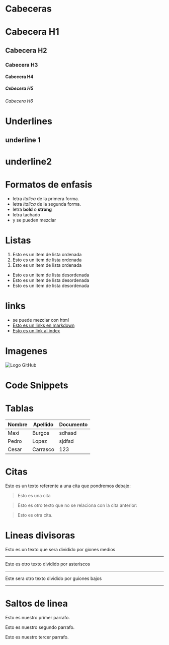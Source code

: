 # Cabeceras
# Cabecera H1
## Cabecera H2
### Cabecera H3
#### Cabecera H4
##### Cebecera H5
###### Cabecera H6
# Underlines
underline 1
--------------

underline2
===============
# Formatos de enfasis

- letra *italica* de la primera forma. 
- letra _italica_ de la segunda forma.
- letra **bold** o __strong__  
- letra tachado 
- y se pueden mezclar

# Listas
1. Esto es un item de lista ordenada
2. Esto es un item de lista ordenada
3. Esto es un item de lista ordenada

- Esto es un item de lista desordenada
- Esto es un item de lista desordenada
- Esto es un item de lista desordenada

# links
- se puede mezclar con html
- [Esto es un links en markdown](http://www.google.com)
- [Esto es un link al index](index.html)

# Imagenes
![Logo GitHub](https://1000marcas.net/wp-content/uploads/2020/02/GitHub-Logo.jpg)

# Code Snippets


# Tablas 
| Nombre | Apellido | Documento |
|------- | ---------| ----------|
|Maxi    | Burgos   |sdhasd     |
|Pedro| Lopez| sjdfsd
Cesar|Carrasco|123

# Citas 
Esto es un texto referente a una cita que pondremos debajo:
> Esto es una cita

>Esto es otro texto que no se relaciona con la cita anterior:

> Esto es otra cita.

# Lineas divisoras
Esto es un texto que sera dividido por giones medios

---
Esto es otro texto dividido por asteriscos

***

Este sera otro texto dividido por guiones bajos

___


# Saltos de linea
Esto es nuestro primer parrafo.

Esto es nuestro segundo parrafo.

Esto es nuestro tercer parrafo.


